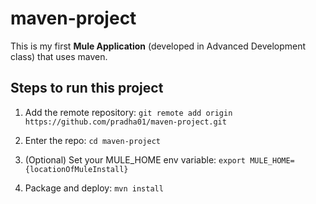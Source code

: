 # maven-project
This is my first **Mule Application** (developed in Advanced Development class) that uses maven.

## Steps to run this project

1. Add the remote repository: 
    `git remote add origin https://github.com/pradha01/maven-project.git`

2. Enter the repo: `cd maven-project`

3. (Optional) Set your MULE_HOME env variable: `export MULE_HOME={locationOfMuleInstall}`

4. Package and deploy: `mvn install` 

